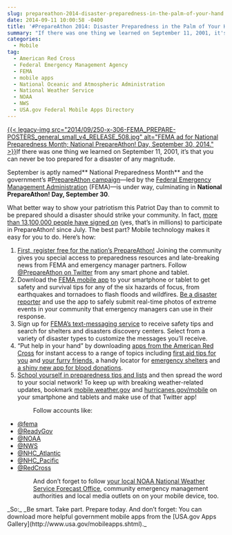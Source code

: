 ```yaml
---
slug: prepareathon-2014-disaster-preparedness-in-the-palm-of-your-hand
date: 2014-09-11 10:00:58 -0400
title: '#PrepareAthon 2014: Disaster Preparedness in the Palm of Your Hand'
summary: "If there was one thing we learned on September 11, 2001, it's that you can never be too prepared for a disaster of any magnitude. September is aptly named National Preparedness Month and the government's #PrepareAthon campaign&mdash;led by the Federal Emergency Management Administration (FEMA)&mdash;is under way, culminating in National PrepareAthon! Day, September 30."
categories:
  - Mobile
tag:
  - American Red Cross
  - Federal Emergency Management Agency
  - FEMA
  - mobile apps
  - National Oceanic and Atmospheric Administration
  - National Weather Service
  - NOAA
  - NWS
  - USA.gov Federal Mobile Apps Directory
---
```


[{{< legacy-img src="2014/09/250-x-306-FEMA\_PREPARE-POSTERS\_general\_small\_v4\_RELEASE\_508.jpg" alt="FEMA ad for National Preparedness Month; National PrepareAthon! Day, September 30, 2014." >}}](https://s3.amazonaws.com/digitalgov/_legacy-img/2014/09/600-x-735-FEMA_PREPARE-POSTERS_general_small_v4_RELEASE_508.jpg)If there was one thing we learned on September 11, 2001, it&#8217;s that you can never be too prepared for a disaster of any magnitude.

September is aptly named** National Preparedness Month** and the government&#8217;s #[PrepareAthon campaign](http://www.community.fema.gov/connect.ti/AmericasPrepareathon)—led by the [Federal Emergency Management Administration](http://www.fema.gov) (FEMA)—is under way, culminating in **National PrepareAthon! Day, September 30**.

What better way to show your patriotism this Patriot Day than to commit to be prepared should a disaster should strike your community. In fact, [more than 13,100,000 people have signed on](http://www.community.fema.gov/connect.ti/AmericasPrepareathon) (yes, that&#8217;s in millions) to participate in PrepareAthon! since July. The best part? Mobile technology makes it easy for you to do. Here&#8217;s how:

  1. [First, register free for the nation&#8217;s PrepareAthon!](http://www.community.fema.gov/connect.ti/AmericasPrepareathon/register) Joining the community gives you special access to preparedness resources and late-breaking news from FEMA and emergency manager partners. Follow [@PrepareAthon on Twitter](https://twitter.com/PrepareAthon) from any smart phone and tablet.
  2. Download the [FEMA mobile app](http://www.fema.gov/mobile-app) to your smartphone or tablet to get safety and survival tips for any of the six hazards of focus, from earthquakes and tornadoes to flash floods and wildfires. [Be a disaster reporter](http://www.fema.gov/disaster-reporter) and use the app to safely submit real-time photos of extreme events in your community that emergency managers can use in their response.
  3. Sign up for [FEMA&#8217;s text-messaging service](http://www.fema.gov/text-messages#) to receive safety tips and search for shelters and disasters discovery centers. Select from a variety of disaster types to customize the messages you&#8217;ll receive.
  4. &#8220;Put help in your hand&#8221; by downloading [apps from the American Red Cross](http://www.redcross.org/prepare/mobile-apps) for instant access to a range of topics including [first aid tips for you](http://www.redcross.org/mobile-apps/first-aid-app) and [your furry friends,](http://www.redcross.org/mobile-apps/pet-first-aid-app) a handy locator for [emergency shelters](http://www.redcross.org/mobile-apps/shelter-finder-app) and [a shiny new app for blood donations](http://www.redcross.org/mobile-apps/blood-app).
  5. [School yourself in preparedness tips and lists](http://www.ready.gov/prepare) and then spread the word to your social network! To keep up with breaking weather-related updates, bookmark [mobile.weather.gov](http://mobile.weather.gov) and [hurricanes.gov/mobile](http://www.hurricanes.gov/mobile) on your smartphone and tablets and make use of that Twitter app!

<p style="padding-left: 60px;">
  Follow accounts like:
</p>

  * [@fema](https://twitter.com/fema)
  * [@ReadyGov](https://twitter.com/readygov)
  * [@NOAA](https://twitter.com/noaa)
  * [@NWS](https://twitter.com/nws)
  * [@NHC_Atlantic](https://twitter.com/NHC_Atlantic)
  * [@NHC_Pacific](https://twitter.com/NHC_pacific)
  * [@RedCross](https://twitter.com/RedCross)

<p style="padding-left: 60px;">
  And don&#8217;t forget to follow <a href="https://twitter.com/NWS/lists/noaa-nws-offices/members">your local NOAA National Weather Service Forecast Office</a>, community emergency management authorities and local media outlets on on your mobile device, too.
</p>_So:_ _Be smart. Take part. Prepare today. And don&#8217;t forget: You can download more helpful government mobile apps from the [USA.gov Apps Gallery](http://www.usa.gov/mobileapps.shtml)._